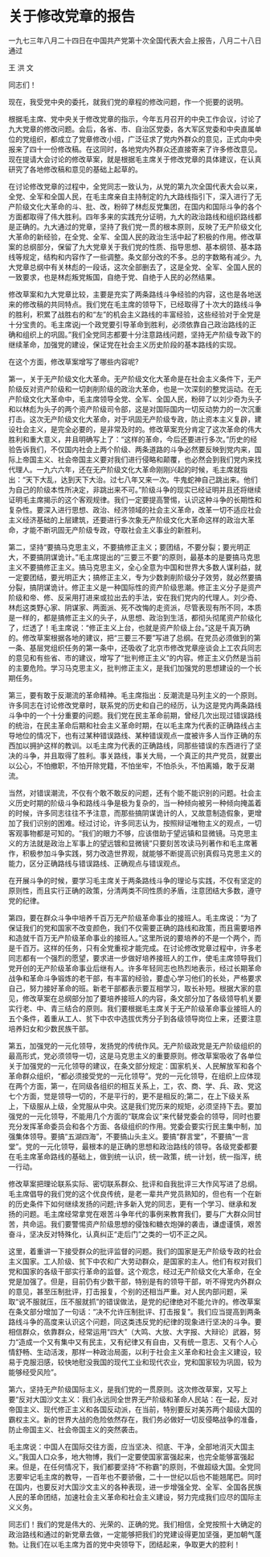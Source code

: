 # 关于修改党章的报告

一九七三年八月二十四日在中国共产党第十次全国代表大会上报告，八月二十八日通过

王 洪 文

同志们！

现在，我受党中央的委托，就我们党的章程的修改问题，作一个扼要的说明。

根据毛主席、党中央关于修改党章的指示，今年五月召开的中央工作会议，讨论了九大党章的修改问题。会后，各省、市、自治区党委，各大军区党委和中央直属单位的党组织，都成立了党章修改小组，广泛征求了党内外群众的意见，正式向中央报来了四十一份修改稿。在这同时，各地党内外群众还直接寄来了许多修改意见。现在提请大会讨论的修改草案，就是根据毛主席关于修改党章的具体建议，在认真研究了各地修改稿和意见的基础上起草的。

在讨论修改党章的过程中，全党同志一致认为，从党的第九次全国代表大会以来，全党、全军和全国人民，在毛主席亲自主持制定的九大路线指引下，深入进行了无产阶级文化大革命的斗、批、改，粉碎了林彪反党集团，在国内和国际斗争的各个方面都取得了伟大胜利。四年多来的实践充分证明，九大的政治路线和组织路线都是正确的。九大通过的党章，坚持了我们党一贯的根本原则，反映了无产阶级文化大革命的新经验，在全党、全军、全国人民的政治生活中起了积极的作用。修改草案的总纲部分，保留了九大党章关于我们党的性质、指导思想、基本纲领、基本路线等规定，结构和内容作了一些调整。条文部分改的不多。总的字数略有减少。九大党章总纲中有关林彪的一段话，这次全部删去了，这是全党、全军、全国人民的一致要求，也是林彪叛党叛国，自绝于党、自绝于人民的必然结果。

修改草案和九大党章比较，主要是充实了两条路线斗争经验的内容，这也是各地送来的修改稿的共同特点。我们党在毛主席的领导下，已经取得了十次大的路线斗争的胜利，积累了战胜右的和“左”的机会主义路线的丰富经验，这些经验对于全党是十分宝贵的。毛主席说j一个政党要引导革命到胜利，必须依靠自己政治路线的正确和组织上的巩固。”我们全党同志都要十分注意路线问题，坚持无产阶级专政下的继续革命，加强党的建设，保证党在社会主义历史阶段的基本路线的实现。

在这个方面，修改草案增写了哪些内容呢?

第一，关于无产阶级文化大革命。无产阶级文化大革命是在社会主义条件下，无产阶级反对资产阶级和一切剥削阶级的政治大革命，也是一次深刻的整党运动。在无产阶级文化大革命中，毛主席领导全党、全军、全国人民，粉碎了以刘少奇为头子和以林彪为头子的两个资产阶级司令部，这是对国际国内一切反动势力的一次沉重打击。这次无产阶级文化大革命，对于巩固无产阶级专政，防止资本主义复辟，建设社会主义，是完全必要的，是非常及时的。修改草案充分肯定了这次革命的伟大胜利和重大意义，井且明确写上了：“这样的革命，今后还要进行多次。”历史的经验告诉我们，不仅国内社会上两个阶级、两条道路的斗争必然要反映到党内来，国际上帝国主义、社会帝国主义要对我们进行侵略和颠覆，也必然会到我们党内来找代理人。一九六六年，还在无产阶级文化大革命刚刚兴起的时候，毛主席就指出：“天下大乱，达到天下大治。过七八年又来一次。牛鬼蛇神自己跳出来。他们为自己的阶级本性所决定，非跳出来不可。”阶级斗争的现实已经证明并且还将继续证明毛主席揭示的这个客观规律。我们一定要提高警惕，认识这种斗争的长期性和复杂性。要深入进行思想、政治、经济领域的社会主义革命，改革一切不适应社会主义经济基础的上层建筑，还要进行多次象无产阶级文化大革命这样的政治大革命，才能不断巩固无产阶级专政，夺取社会主义事业的新胜利。

第二，坚持“要搞马克思主义，不要搞修正主义；要团结，不要分裂；要光明正大，不要搞阴谋诡计。”毛主席提出的“三要三不要”的原则，最基本的是要搞马克思主义不要搞修正主义。搞马克思主义，全心全意为中国和世界大多数人谋利益，就一定要团结，要光明正大；搞修正主义，专为少数剥削阶级分子效劳，就必然要搞分裂，搞阴谋诡计。修正主义是一种国际性的资产阶级思潮。修正主义分子是资产阶级和帝、修、反采用打进来或拉出去的手法，安在我们党内的代理人。刘少奇、林彪这类野心家、阴谋家、两面派、死不改悔的走资派，尽管表现有所不同，本质是一样的，都是搞修正主义的头子，从思想、政治到生活，都彻头彻尾资产阶级化了，烂透了！毛主席说：“修正主义上台，也就是资产阶级上台。”这是千真万确的。修改草案根据各地的建议，把“三要三不要”写进了总纲。在党员必须做到的第一条、基层党组织任务的第一条中，还吸收了北京市修改党章座谈会上工农兵同志的意见和有些省、市的建议，增写了“批判修正主义”的内容。修正主义仍然是当前的主要危险。学习马克思主义，批判修正主义，是我们加强党的思想建设的一个长期任务。

第三，要有敢于反潮流的革命精神。毛主席指出：反潮流是马列主义的一个原则。许多同志在讨论修改党章时，联系党的历史和自己的经历，认为这是党内两条路线斗争中的一个十分重要的问题。我们党在民主革命前期，曾经几次出现过错误路线的统治，在民主革命后期和社会主义革命时期，在以毛主席为代表的正确路线占主导地位的情况下，也有过某种错误路线、某种错误观点一度被许多人当作正确的东西加以拥护这样的教训。以毛主席为代表的正确路线，同那些错误的东西进行了坚决的斗争，并且取得了胜利。事关路线，事关大局，一个真正的共产党员，就要出以公心，不怕撤职，不怕开除党籍，不怕坐牢，不怕杀头，不怕离婚，敢于反潮流。

当然，对错误潮流，不仅有个敢不敢反的问题，还有个能不能识别的问题。社会主义历史时期的阶级斗争和路线斗争是极为复杂的，当一种倾向被另一种倾向掩盖着的时候，许多同志往往不予注意，而那些搞阴谋诡计的人，又故意制造假象，更增加了我们识别的困难。经过讨论，许多同志认为，按照辩证唯物主义的观点，一切客观事物都是可知的。“我们的眼力不够，应该借助于望远镇和显微镜。马克思主义的方法就是政治上军事上的望远镀和显微镜”只要刻苦攻读马列著作和毛主席著作，积极参加斗争实践，努力改造世界观，就能够不断提高识别真假马克思主义的能力，区分正确路线与错误路线、正确观点与错误观点。

在开展斗争的时候，要学习毛主席关于两条路线斗争的理论与实践，不仅有坚定的原则性，而且实行正确的政策，分清两类不同性质的矛盾，注意团结大多数，遵守党的纪律。

第四，要在群众斗争中培养千百万无产阶级革命事业的接班人。毛主席说：“为了保证我们的党和国家不改变颜色，我们不仅需要正确的路线和政策，而且需要培养和造就千百万无产阶级革命事业的接班人。”这里所说的要培养的不是一个两个，而是千百万。这样的任务，只有全党重视才能完成。在讨论修改党章过程中，许多老同志都有一个强烈的愿望，要求进一步做好培养接班人的工作，使毛主席领导我们党开创的无产阶级革命事业后继有人。许多年轻同志也热烈地表示，经过长期革命战争和革命斗争锻炼的老干部，有丰富的经验，要虚心学习他们的长处，严格要求自己，努力接好革命的班。新老干部都表示要互相学习，取长补短。根据大家的意见，修改草案在总纲部分加了要培养接班人的内容，条文部分加了各级领导机关要实行老、中、青三结合的原则。我们要根据毛主席关于无产阶级革命事业接班人的五个条件，着重从工人、贫下中农中选拔优秀分子到各级领导岗位上来，还要注意培养妇女和少数民族干部。

第五，加强党的一元化领导，发扬党的传统作风。无产阶级政党是无产阶级组织的最高形式，党必须领导一切，这是马克思主义的重要原则。修改草案吸收了各单位关于加强党的一元化领导的建议，在条文部分规定：国家机关、人民解放军和各个革命群众组织，“都必须接受党的一元化领导”。党的一元化领导，在组织上应体现在两个方面，第一，在同级各组织的相互关系上，工，农、商、学、兵、政、党这七个方面，觉是领导一切的，不是平行的，更不是相反的;第二，在上下级关系上，下级服从上级，全党服从中央。这是我们党历来的规矩，必须坚持下去。要加强党的一元化领导，不能用几个方面的“联席会议”来代替党委会的领导，同时也要充分发挥革命委员会和各个方面、各级组织的作用。党委会要实行民主集中制，加强集体领导。要搞“五湖四海”，不要搞山头主义。要搞“群言堂”，不要搞“一言堂”。党的一元化领导，最根本的是正确的思想和政治路线的领导。各级党委都要在毛主席革命路线的基础上，做到统一认识，统一政策，统一计划，统一指浑，统一行动。

修改草案把理论联系实际、密切联系群众、批评和自我批评三大作风写进了总纲。毛主席倡导的我们党的这个优良传统，是老一辈共产党员熟知的，但也有一个在新的历史条件下如何继续发扬的问题;许多新入党的同志，更有一个学习、继承和发扬的问题。毛主席经常拿党在艰苦斗争年代的事例来教育我们，要与广大群众同甘苦，共命运。我们要警惕资产阶级思想的侵蚀和糖衣炮弹的袭击，谦虚谨慎，艰苦奋斗，坚决反对特殊化，认真纠正“走后门”之类的一切不正之风。

这里，着重讲一下接受群众的批评监督的问题。我们的国家是无产阶级专政的社会主义国家。工人阶级、贫下中农和广大劳动群众，是国家的主人。他们有权对我们党和国家的各级干部实行革命的监督。这个观念，经过无产阶级文化大革命，在全党是加强了。但是，目前仍有少数干部，特别是有的领导干部，听不得党内外群众的意见，甚至压制批评，打击报复，个别的还相当严重。对人民内部问题，采取“说不服就压，压不服就抓”的错误做法，是党的纪律绝对不能允许的。修改草案在条文部分增加了一句话：“决不允许压制批评、打击报复”。我们应当提高到两条路线斗争的高度来认识这个问题，同这类违反党的纪律的现象进行坚决的斗争。要相信群众，依靠群众，经常运用“四大”（大鸣、大放、大字报、大辩论）武器，努力“造成一个又有集中又有民主，又有纪律又有自由，又有统一意志、又有个人心情舒畅、生动活泼，那样一种政治局面，以利于社会主义革命和社会主义建设，较易于克服汨感，较快地慰没我国的现代工业和现代农业，党和国家较为巩固，较为能够经受风险”。

第六，坚持无产阶级国际主义，是我们党的一贯原则。这次修改草案，又写上要“反对大国沙文主义：我们永远同全世界无产阶级和革命人民站：在一起，反对帝国主义、现代修正主义和各国反动派，在当前，特别要反对美苏两个超级大国的霸权主义。新的世界大战的危险依然存在，我们务必做好一切反侵略战争的准备，防止帝国主义、社会帝国主义的突然袭击。

毛主席说：中国人在国际交往方面，应当坚决、彻底、干净，全部地消灭大国主义。”我国人口众多，地大物博，我们一定要使国家富强起来，也完全能够富强起来。但是，在任何情况下，我们都要坚持“不称霸”的原则，不做超级大国。全党同志要牢记毛主席的教导，一百年也不要骄傲，二十一世纪以后也不能翘尾巴。同时在国内，也要反对大国沙文主义的各种表现，进一步增强全党、全军、全国各民族人民的革命团结，加速社会主义革命和社会主义建设，努力完成我们应尽的国际主义义务。

同志们！我们的党是伟大的、光荣的、正确的党。我们相信，全党按照十大确定的政治路线和通过的新党章去做，一定能够把我们的党建设得更加坚强，更加朝气蓬勃。让我们在以毛主席为首的党中央领导下，团结起来，争取更大的腔利！

